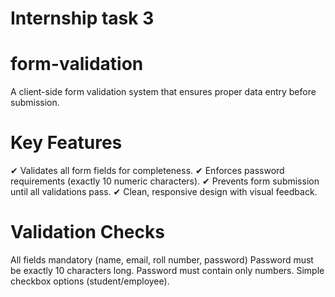 # Internship task 3

# form-validation

A client-side form validation system that ensures proper data entry before submission.

# Key Features
✔ Validates all form fields for completeness.
✔ Enforces password requirements (exactly 10 numeric characters).
✔ Prevents form submission until all validations pass.
✔ Clean, responsive design with visual feedback.

# Validation Checks
All fields mandatory (name, email, roll number, password)
Password must be exactly 10 characters long.
Password must contain only numbers.
Simple checkbox options (student/employee).
